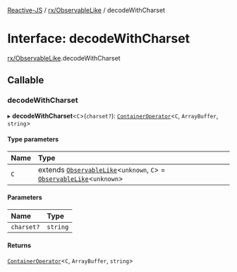 [Reactive-JS](../README.md) / [rx/ObservableLike](../modules/rx_ObservableLike.md) / decodeWithCharset

# Interface: decodeWithCharset

[rx/ObservableLike](../modules/rx_ObservableLike.md).decodeWithCharset

## Callable

### decodeWithCharset

▸ **decodeWithCharset**<`C`\>(`charset?`): [`ContainerOperator`](../modules/containers.md#containeroperator)<`C`, `ArrayBuffer`, `string`\>

#### Type parameters

| Name | Type |
| :------ | :------ |
| `C` | extends [`ObservableLike`](rx.ObservableLike.md)<`unknown`, `C`\> = [`ObservableLike`](rx.ObservableLike.md)<`unknown`\> |

#### Parameters

| Name | Type |
| :------ | :------ |
| `charset?` | `string` |

#### Returns

[`ContainerOperator`](../modules/containers.md#containeroperator)<`C`, `ArrayBuffer`, `string`\>
